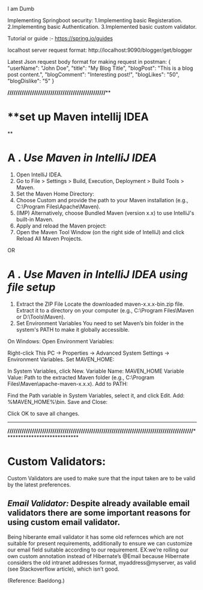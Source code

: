 I am Dumb

Implementing Springboot security:
1.Implementing basic Registeration.
2.Implementing basic Authentication.
3.Implemented basic custom validator.


Tutorial or guide :- https://spring.io/guides

localhost server request format: http://localhost:9090/blogger/get/blogger


Latest Json request body format for making request in postman:
{
  "userName": "John Doe",
  "title": "My Blog Title",
  "blogPost": "This is a blog post content.",
  "blogComment": "Interesting post!",
  "blogLikes": "50",
  "blogDislike": "5"
}

********************************************************////////////////////////////////////////////////**********************************************************

# ****set up Maven intellij IDEA**

**

# A . _Use Maven in IntelliJ IDEA_

1. Open IntelliJ IDEA.
2. Go to File > Settings > Build, Execution, Deployment > Build Tools > Maven.
3. Set the Maven Home Directory:
4. Choose Custom and provide the path to your Maven installation (e.g., C:\Program Files\Apache\Maven).
5. (IMP) Alternatively, choose Bundled Maven (version x.x) to use IntelliJ's built-in Maven.
6. Apply and reload the Maven project:
7. Open the Maven Tool Window (on the right side of IntelliJ) and click Reload All Maven Projects.

OR 

# _A . Use Maven in IntelliJ IDEA using file setup_
1.  Extract the ZIP File
    Locate the downloaded maven-x.x.x-bin.zip file.
    Extract it to a directory on your computer (e.g., C:\Program Files\Maven or D:\Tools\Maven).
2.  Set Environment Variables
    You need to set Maven’s bin folder in the system's PATH to make it globally accessible.

On Windows:
Open Environment Variables:

Right-click This PC → Properties → Advanced System Settings → Environment Variables.
Set MAVEN_HOME:

In System Variables, click New.
Variable Name: MAVEN_HOME
Variable Value: Path to the extracted Maven folder (e.g., C:\Program Files\Maven\apache-maven-x.x.x).
Add to PATH:

Find the Path variable in System Variables, select it, and click Edit.
Add: %MAVEN_HOME%\bin.
Save and Close:

Click OK to save all changes.

*******************************************************************************************************************************
********************///////////////////////////////////////////////////////////////////////////////////////////************************************************


# **Custom Validators:**

Custom Validators are used to make sure that the input taken are to be valid by the latest preferences.

## _Email Validator:_ Despite already available email validators there are some important reasons for using custom email validator. 

Being hiberante email validator it has some old refernces which are not suitable for present requirements, additionally 
to ensure we can customize our email field suitable according to our requirement.
EX:we’re rolling our own custom annotation instead of Hibernate’s 
@Email because Hibernate considers the old intranet addresses format,
myaddress@myserver, as valid (see Stackoverflow article), which isn’t good.

(Reference: Baeldong.)




